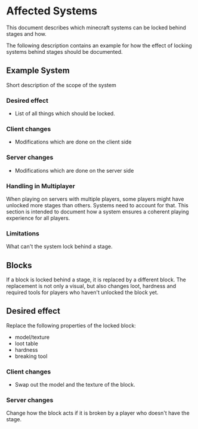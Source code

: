 # Affected Systems

This document describes which minecraft systems can be locked behind stages and how.

The following description contains an example for how the effect of locking systems behind stages should be documented.

## Example System

Short description of the scope of the system

### Desired effect

- List of all things which should be locked.

### Client changes

- Modifications which are done on the client side

### Server changes

- Modifications which are done on the server side

### Handling in Multiplayer

When playing on servers with multiple players, some players might have unlocked more
stages than others. Systems need to account for that. This section is intended to document how a system ensures a
coherent playing experience for all players.

### Limitations

What can't the system lock behind a stage.

## Blocks

If a block is locked behind a stage, it is replaced by a different block.
The replacement is not only a visual, but also changes loot, hardness and required tools for players who haven't
unlocked the block yet.

## Desired effect

Replace the following properties of the locked block:

- model/texture
- loot table
- hardness
- breaking tool

### Client changes

- Swap out the model and the texture of the block.

### Server changes

Change how the block acts if it is broken by a player who doesn't have the stage.
